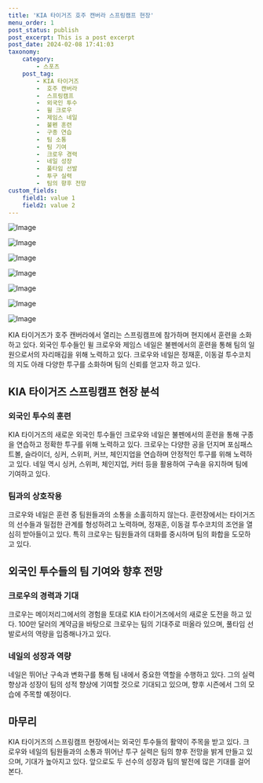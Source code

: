 ```yaml
---
title: 'KIA 타이거즈 호주 캔버라 스프링캠프 현장'
menu_order: 1
post_status: publish
post_excerpt: This is a post excerpt
post_date: 2024-02-08 17:41:03
taxonomy:
    category:
        - 스포츠
    post_tag:
        - KIA 타이거즈
        -  호주 캔버라
        -  스프링캠프
        -  외국인 투수
        -  윌 크로우
        -  제임스 네일
        -  불펜 훈련
        -  구종 연습
        -  팀 소통
        -  팀 기여
        -  크로우 경력
        -  네일 성장
        -  풀타임 선발
        -  투구 실력
        -  팀의 향후 전망
custom_fields:
    field1: value 1
    field2: value 2
---
```


![Image](https://imgnews.pstatic.net/image/109/2024/02/08/0005014909_001_20240208124102856.jpeg?type=w647)

![Image](https://imgnews.pstatic.net/image/109/2024/02/08/0005014909_002_20240208124102895.jpeg?type=w647)

![Image](https://imgnews.pstatic.net/image/109/2024/02/08/0005014909_003_20240208124102907.jpeg?type=w647)

![Image](https://imgnews.pstatic.net/image/109/2024/02/08/0005014909_004_20240208124102915.jpeg?type=w647)

![Image](https://imgnews.pstatic.net/image/109/2024/02/08/0005014909_005_20240208124102924.jpeg?type=w647)

![Image](https://imgnews.pstatic.net/image/109/2024/02/08/0005014909_006_20240208124102934.jpeg?type=w647)

![Image](https://imgnews.pstatic.net/image/109/2024/02/08/0005014909_007_20240208124102942.jpeg?type=w647)

KIA 타이거즈가 호주 캔버라에서 열리는 스프링캠프에 참가하며 현지에서 훈련을 소화하고 있다. 외국인 투수들인 윌 크로우와 제임스 네일은 불펜에서의 훈련을 통해 팀의 일원으로서의 자리매김을 위해 노력하고 있다. 크로우와 네일은 정재훈, 이동걸 투수코치의 지도 아래 다양한 투구를 소화하며 팀의 신뢰를 얻고자 하고 있다. 
## KIA 타이거즈 스프링캠프 현장 분석
### 외국인 투수의 훈련
KIA 타이거즈의 새로운 외국인 투수들인 크로우와 네일은 불펜에서의 훈련을 통해 구종을 연습하고 정확한 투구를 위해 노력하고 있다. 크로우는 다양한 공을 던지며 포심패스트볼, 슬라이더, 싱커, 스위퍼, 커브, 체인지업을 연습하며 안정적인 투구를 위해 노력하고 있다. 네일 역시 싱커, 스위퍼, 체인지업, 커터 등을 활용하여 구속을 유지하며 팀에 기여하고 있다.
### 팀과의 상호작용
크로우와 네일은 훈련 중 팀원들과의 소통을 소홀히하지 않는다. 훈련장에서는 타이거즈의 선수들과 밀접한 관계를 형성하려고 노력하며, 정재훈, 이동걸 투수코치의 조언을 열심히 받아들이고 있다. 특히 크로우는 팀원들과의 대화를 중시하며 팀의 화합을 도모하고 있다.
## 외국인 투수들의 팀 기여와 향후 전망
### 크로우의 경력과 기대
크로우는 메이저리그에서의 경험을 토대로 KIA 타이거즈에서의 새로운 도전을 하고 있다. 100만 달러의 계약금을 바탕으로 크로우는 팀의 기대주로 떠올라 있으며, 풀타임 선발로서의 역량을 입증해나가고 있다. 
### 네일의 성장과 역량
네일은 뛰어난 구속과 변화구를 통해 팀 내에서 중요한 역할을 수행하고 있다. 그의 실력 향상과 성장이 팀의 성적 향상에 기여할 것으로 기대되고 있으며, 향후 시즌에서 그의 모습에 주목할 예정이다.
## 마무리
KIA 타이거즈의 스프링캠프 현장에서는 외국인 투수들의 활약이 주목을 받고 있다. 크로우와 네일의 팀원들과의 소통과 뛰어난 투구 실력은 팀의 향후 전망을 밝게 만들고 있으며, 기대가 높아지고 있다. 앞으로도 두 선수의 성장과 팀의 발전에 많은 기대를 걸어본다.
